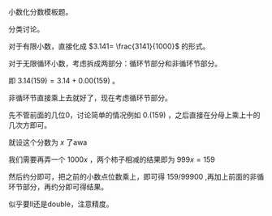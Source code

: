 小数化分数模板题。

分类讨论。

对于有限小数，直接化成 $3.141= \frac{3141}{1000}$ 的形式。

对于无限循环小数，考虑拆成两部分：循环节部分和非循环节部分。

即 $3.14(159)=3.14+0.00(159)$ 。

非循环节直接乘上去就好了，现在考虑循环节部分。

先不管前面的几位0，讨论简单的情况例如 $0.(159)$ ，之后直接在分母上乘上十的几次方即可。

就设这个分数为 $x$ 了awa

我们需要再弄一个 $1000x$ ，两个柿子相减的结果即为 $999x=159$

然后约分即可，把之前的小数点位数乘上，即可得 $159/99900$ ,再加上前面的非循环节部分，再约分即可得结果。

似乎要ll还是double，注意精度。